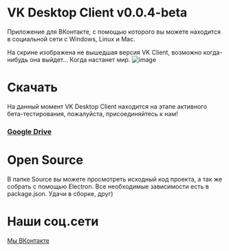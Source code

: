 # VK Desktop Client v0.0.4-beta
Приложение для ВКонтакте, с помощью которого вы можете находится в социальной сети с Windows, Linux и Mac.

На скрине изображена не вышедшая версия VK Client, возможно когда-нибудь она выйдет... Когда настанет мир.
![image](https://github.com/jxbc/vk-desktop-client/assets/30753109/22d418e6-246a-44c8-84b7-a8a69b094eb8)

# Скачать
На данный момент VK Desktop Client находится на этапе активного бета-тестирования, пожалуйста, присоединяйтесь к нам!
### [Google Drive](https://drive.google.com/drive/u/1/folders/1FMlqAnWqZlIfNjbksMU2_Zt5MPGN44Bp)
# Open Source
В папке Source вы можете просмотреть исходный код проекта, а так же собрать с помощью Electron. Все необходимые зависимости есть в package.json. Удачи в сборке, друг)
# Наши соц.сети
[Мы ВКонтакте](https://vk.com/for_desktop)
